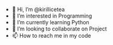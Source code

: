 - 👋 Hi, I’m @kirillicetea
- 👀 I’m interested in Programming
- 🌱 I’m currently learning Python
- 💞️ I’m looking to collaborate on Project
- 📫 How to reach me in my code

<!---
kirillicetea/kirillicetea is a ✨ special ✨ repository because its `README.md` (this file) appears on your GitHub profile.
You can click the Preview link to take a look at your changes.
--->
